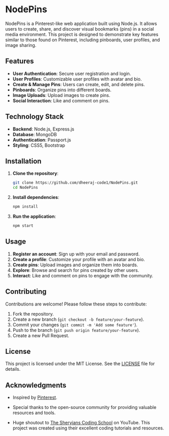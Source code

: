 # NodePins

NodePins is a Pinterest-like web application built using Node.js. It allows users to create, share, and discover visual bookmarks (pins) in a social media environment. This project is designed to demonstrate key features similar to those found on Pinterest, including pinboards, user profiles, and image sharing.

## Features

- **User Authentication**: Secure user registration and login.
- **User Profiles**: Customizable user profiles with avatar and bio.
- **Create & Manage Pins**: Users can create, edit, and delete pins.
- **Pinboards**: Organize pins into different boards.
- **Image Uploads**: Upload images to create pins.
- **Social Interaction**: Like and comment on pins.


## Technology Stack

- **Backend**: Node.js, Express.js
- **Database**: MongoDB 
- **Authentication**: Passport.js
- **Styling**: CSS5, Bootstrap

## Installation

1. **Clone the repository**:
    ```bash
    git clone https://github.com/dheeraj-code1/NodePins.git
    cd NodePins
    ```

2. **Install dependencies**:
    ```bash
    npm install
    ```



4. **Run the application**:
    ```bash
    npm start
    ```

## Usage

1. **Register an account**: Sign up with your email and password.
2. **Create a profile**: Customize your profile with an avatar and bio.
3. **Create pins**: Upload images and organize them into boards.
4. **Explore**: Browse and search for pins created by other users.
5. **Interact**: Like and comment on pins to engage with the community.

## Contributing

Contributions are welcome! Please follow these steps to contribute:

1. Fork the repository.
2. Create a new branch (`git checkout -b feature/your-feature`).
3. Commit your changes (`git commit -m 'Add some feature'`).
4. Push to the branch (`git push origin feature/your-feature`).
5. Create a new Pull Request.

## License

This project is licensed under the MIT License. See the [LICENSE](LICENSE) file for details.

## Acknowledgments

- Inspired by [Pinterest](https://www.pinterest.com/).
- Special thanks to the open-source community for providing valuable resources and tools.

- Huge shoutout to [The Sheryians Coding School](https://www.youtube.com/watch?v=CuS2c74B0YQ) on YouTube. This project was created using their excellent coding tutorials and resources.


